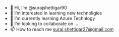 - 👋 Hi, I’m @surajshettigar90
- 👀 I’m interested in learning new technoligies
- 🌱 I’m currently learning Azure Technlogy
- 💞️ I’m looking to collaborate on ...
- 📫 How to reach me suraj.shettigar27@gmail.com

<!---
surajshettigar90/surajshettigar90 is a ✨ special ✨ repository because its `README.md` (this file) appears on your GitHub profile.
You can click the Preview link to take a look at your changes.
--->
